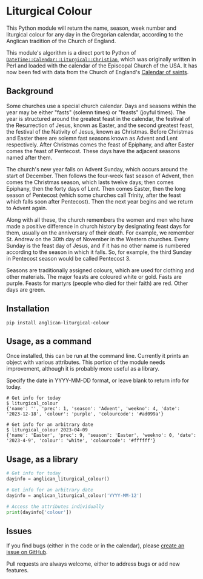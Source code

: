 # Liturgical Colour

This Python module will return the name, season, week number and liturgical
colour for any day in the Gregorian calendar, according to the Anglican
tradition of the Church of England.

This module's algorithm is a direct port to Python of
[`DateTime::Calendar::Liturgical::Christian`](https://github.com/gitpan/DateTime-Calendar-Liturgical-Christian),
which was originally written in Perl and loaded with the calendar of the Episcopal
Church of the USA. It has now been fed with data from the Church of England's
[Calendar of saints](https://en.wikipedia.org/wiki/Calendar_of_saints_(Church_of_England)).

## Background

Some churches use a special church calendar. Days and seasons within the year
may be either "fasts" (solemn times) or "feasts" (joyful times). The year is
structured around the greatest feast in the calendar, the festival of the
Resurrection of Jesus, known as Easter, and the second greatest feast, the
festival of the Nativity of Jesus, known as Christmas. Before Christmas and
Easter there are solemn fast seasons known as Advent and Lent respectively.
After Christmas comes the feast of Epiphany, and after Easter comes the feast
of Pentecost. These days have the adjacent seasons named after them.

The church's new year falls on Advent Sunday, which occurs around the start of
December. Then follows the four-week fast season of Advent, then comes the
Christmas season, which lasts twelve days; then comes Epiphany, then the
forty days of Lent. Then comes Easter, then the long season of Pentecost
(which some churches call Trinity, after the feast which falls soon after
Pentecost). Then the next year begins and we return to Advent again.

Along with all these, the church remembers the women and men who have made
a positive difference in church history by designating feast days for them,
usually on the anniversary of their death. For example, we remember St. Andrew
on the 30th day of November in the Western churches. Every Sunday is the feast
day of Jesus, and if it has no other name is numbered according to the
season in which it falls. So, for example, the third Sunday in Pentecost
season would be called Pentecost 3.

Seasons are traditionally assigned colours, which are used for clothing and
other materials. The major feasts are coloured white or gold. Fasts are
purple. Feasts for martyrs (people who died for their faith) are red.
Other days are green.

## Installation

```console
pip install anglican-liturgical-colour
```

## Usage, as a command

Once installed, this can be run at the command line. Currently it prints
an object with various attributes. This portion of the module needs
improvement, although it is probably more useful as a library.

Specify the date in YYYY-MM-DD format, or leave blank to return info
for today.

```console
# Get info for today
$ liturgical_colour
{'name': '', 'prec': 1, 'season': 'Advent', 'weekno': 4, 'date': '2023-12-18', 'colour': 'purple', 'colourcode': '#ad099a'}

# Get info for an arbitrary date
$ liturgical_colour 2023-04-09
{'name': 'Easter', 'prec': 9, 'season': 'Easter', 'weekno': 0, 'date': '2023-4-9', 'colour': 'white', 'colourcode': '#ffffff'}
```

## Usage, as a library

```py
# Get info for today
dayinfo = anglican_liturgical_colour()

# Get info for an arbitrary date
dayinfo = anglican_liturgical_colour('YYYY-MM-12')

# Access the attributes individually
print(dayinfo['colour'])
```

## Issues

If you find bugs (either in the code or in the calendar), please
[create an issue on GitHub](https://github.com/djjudas21/anglican-liturgical-colour/issues).

Pull requests are always welcome, either to address bugs or add new features.
